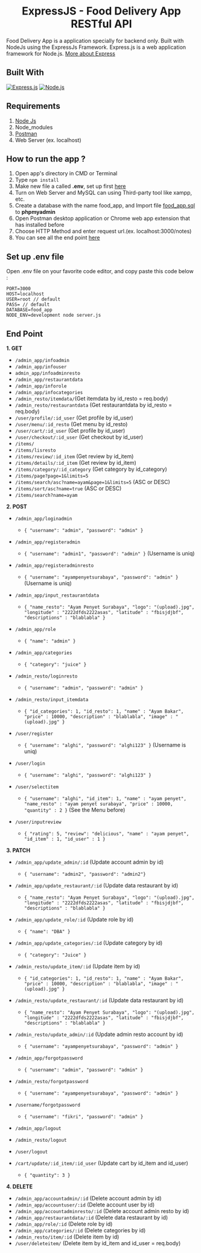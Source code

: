 <h1 align="center">ExpressJS - Food Delivery App RESTful API</h1>



Food Delivery App is a application specially for backend only. Built with NodeJs using the ExpressJs Framework.
Express.js is a web application framework for Node.js. [More about Express](https://en.wikipedia.org/wiki/Express.js)
## Built With
[![Express.js](https://img.shields.io/badge/Express.js-4.x-orange.svg?style=rounded-square)](https://expressjs.com/en/starter/installing.html)
[![Node.js](https://img.shields.io/badge/Node.js-v.10.16-green.svg?style=rounded-square)](https://nodejs.org/)

## Requirements
1. <a href="https://nodejs.org/en/download/">Node Js</a>
2. Node_modules
3. <a href="https://www.getpostman.com/">Postman</a>
4. Web Server (ex. localhost)

## How to run the app ?
1. Open app's directory in CMD or Terminal
2. Type `npm install`
3. Make new file a called **.env**, set up first [here](#set-up-env-file)
4. Turn on Web Server and MySQL can using Third-party tool like xampp, etc.
5. Create a database with the name food_app, and Import file [food_app.sql](food_app.sql) to **phpmyadmin**
6. Open Postman desktop application or Chrome web app extension that has installed before
7. Choose HTTP Method and enter request url.(ex. localhost:3000/notes)
8. You can see all the end point [here](#end-point)

## Set up .env file
Open .env file on your favorite code editor, and copy paste this code below :
```
PORT=3000
HOST=localhost
USER=root // default
PASS= // default
DATABASE=food_app
NODE_ENV=development node server.js
```

## End Point
**1. GET**
* `/admin_app/infoadmin`
* `/admin_app/infouser`
* `admin_app/infoadminresto`
* `/admin_app/restaurantdata`
* `/admin_app/inforole`
* `/admin_app/infocategories`
* `/admin_resto/itemdata/`(Get itemdata by id_resto = req.body)
* `/admin_resto/restaurantdata` (Get restaurantdata by id_resto = req.body)
* `/user/profile/:id_user` (Get profile by id_user)
* `/user/menu/:id_resto` (Get menu by id_resto)
* `/user/cart/:id_user` (Get profile by id_user)
* `/user/checkout/:id_user` (Get checkout by id_user)
* `/items/`
* `/items/lisresto`
* `/items/review/:id_item` (Get review by id_item)
* `/items/details/:id_item` (Get review by id_item)
* `/items/category/:id_category` (Get category by id_category)
* `/items/page?page=1&limits=5`
* `/items/search/asc?name=ayam&page=1&limits=5` (ASC or DESC)
* `/items/sort/asc?name=true` (ASC or DESC)
* `/items/search?name=ayam`

**2. POST**
* `/admin_app/loginadmin`
    * ``` { "username": "admin", "password": "admin" } ```

* `/admin_app/registeradmin`
    * ``` { "username": "admin1", "password": "admin" } ``` (Username is uniq)

* `/admin_app/registeradminresto`
    * ``` { "username": "ayampenyetsurabaya", "password": "admin" } ``` (Username is uniq)

* `/admin_app/input_restaurantdata`
    * ``` { "name_resto": "Ayam Penyet Surabaya", "logo": "(upload).jpg", "longitude" : "2222dfds2222asas", "latitude" : "fbisjdjbf", "descriptions" : "blablabla" } ``` 

* `/admin_app/role`
    * ``` { "name": "admin" } ```

* `/admin_app/categories`
    * ``` { "category": "juice" } ```

* `/admin_resto/loginresto`
    * ``` { "username": "admin", "password": "admin" } ```

* `/admin_resto/input_itemdata`
    * ``` { "id_categories": 1, "id_resto": 1, "name" : "Ayam Bakar", "price" : 10000, "description" : "blablabla", "image" : "(upload).jpg" } ```

* `/user/register`
    * ``` { "username": "alghi", "password": "alghi123" } ``` (Username is uniq)

* `/user/login`
    * ``` { "username": "alghi", "password": "alghi123" } ```

* `/user/selectitem`
    * ``` { "username": "alghi", "id_item": 1, "name" : "ayam penyet", "name_resto" : "ayam penyet surabaya", "price" : 10000, "quantity" : 2 } ``` (See the Menu before)

* `/user/inputreview`
    * ``` { "rating": 5, "review": "delicious", "name" : "ayam penyet", "id_item" : 1, "id_user" : 1 } ```

**3. PATCH**
* `/admin_app/update_admin/:id` (Update account admin by id)
   * ``` { "username": "admin2", "password": "admin2"} ```

* `/admin_app/update_restaurant/:id` (Update data restaurant by id)
   * ``` { "name_resto": "Ayam Penyet Surabaya", "logo": "(upload).jpg", "longitude" : "2222dfds2222asas", "latitude" : "fbisjdjbf", "descriptions" : "blablabla" } ```

* `/admin_app/update_role/:id` (Update role by id)
   * ``` { "name": "DBA" } ```

* `/admin_app/update_categories/:id` (Update category by id)
   * ``` { "category": "Juice" } ```

* `/admin_resto/update_item/:id` (Update item by id)
   * ``` { "id_categories": 1, "id_resto": 1, "name" : "Ayam Bakar", "price" : 10000, "description" : "blablabla", "image" : "(upload).jpg" } ```

* `/admin_resto/update_restaurant/:id` (Update data restaurant by id)
   * ``` { "name_resto": "Ayam Penyet Surabaya", "logo": "(upload).jpg", "longitude" : "2222dfds2222asas", "latitude" : "fbisjdjbf", "descriptions" : "blablabla" } ``` 

* `/admin_resto/update_admin/:id` (Update admin resto account by id)
    * ``` { "username": "ayampenyetsurabaya", "password": "admin" } ```

* `/admin_app/forgotpassword`
    * ``` { "username": "admin", "password": "admin" } ```

* `/admin_resto/forgotpassword`
    * ``` { "username": "ayampenyetsurabaya", "password": "admin" } ```

* `/username/forgotpassword` 
    * ``` { "username": "fikri", "password": "admin" } ```

* `/admin_app/logout`

* `/admin_resto/logout`

* `/user/logout`

* `/cart/update/:id_item/:id_user` (Update cart by id_item and id_user)
    * ``` { "quantity": 3 } ```


**4. DELETE**
* `/admin_app/accountadmin/:id` (Delete account admin by id)
* `/admin_app/accountuser/:id` (Delete account user by id)
* `/admin_app/accountadminresto/:id` (Delete account admin resto by id)
* `/admin_app/restaurantdata/:id` (Delete  data restaurant by id)
* `/admin_app/role/:id` (Delete role by id)
* `/admin_app/categories/:id` (Delete categories by id)
* `/admin_resto/item/:id` (Delete item by id)
* `/user/deleteitem/` (Delete item by id_item and id_user = req.body)
